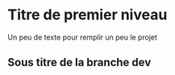 # Titre de premier niveau

Un peu de texte pour remplir un peu le projet

## Sous titre de la branche dev
